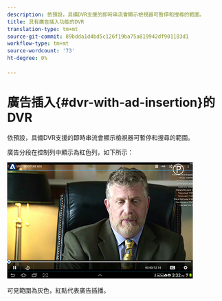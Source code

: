 ```yaml
---
description: 依預設，具備DVR支援的即時串流會顯示檢視器可暫停和搜尋的範圍。
title: 具有廣告插入功能的DVR
translation-type: tm+mt
source-git-commit: 89bdda1d4bd5c126f19ba75a819942df901183d1
workflow-type: tm+mt
source-wordcount: '73'
ht-degree: 0%

---
```



# 廣告插入{#dvr-with-ad-insertion}的DVR

依預設，具備DVR支援的即時串流會顯示檢視器可暫停和搜尋的範圍。

廣告分段在控制列中顯示為紅色列，如下所示：

<!--<a id="fig_720DD22D2318485EAB4BEA55C30D5ECF"></a>-->

![](assets/dvr-with-ads.jpg)

可見範圍為灰色，紅點代表廣告插播。
